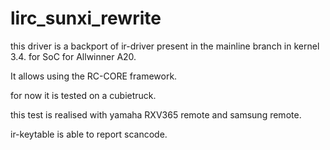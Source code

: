 # lirc_sunxi_rewrite
this driver is a backport of ir-driver present in the mainline branch in kernel 3.4.  for SoC for Allwinner A20.

It allows using the RC-CORE framework.

for now it is tested on a cubietruck.

this test is realised with yamaha RXV365 remote and samsung remote.

ir-keytable is able to report scancode.
